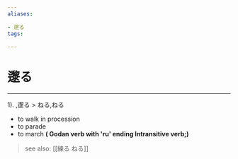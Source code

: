```yaml
---
aliases:
    
- 邌る
tags:
    
---
```


# 邌る
---
1).
,邌る > ねる,ねる

- to walk in procession
- to parade
- to march
**( Godan verb with 'ru' ending Intransitive verb;)**
> see also:  [[練る ねる]]
            